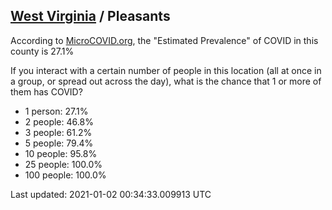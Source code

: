 
## [West Virginia](/united-states/west-virginia) / Pleasants

According to [MicroCOVID.org](http://microcovid.org),
the "Estimated Prevalence" of COVID in this county is 27.1%

If you interact with a certain number of people in this location
(all at once in a group, or spread out across the day), what is the chance that
1 or more of them has COVID?

- 1 person: 27.1%
- 2 people: 46.8%
- 3 people: 61.2%
- 5 people: 79.4%
- 10 people: 95.8%
- 25 people: 100.0%
- 100 people: 100.0%

Last updated: 2021-01-02 00:34:33.009913 UTC
